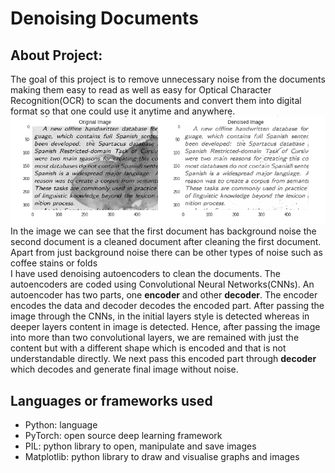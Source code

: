 <h1>Denoising Documents</h1>

<h2>About Project:</h2>
<p>
  The goal of this project is to remove unnecessary noise from the documents making them easy to read as well as easy for Optical 
  Character Recognition(OCR) to scan the documents and convert them into digital format so that one could use it anytime and anywhere.
  <br />
  <img src="https://github.com/SurajChinna/Denoising-Documents/blob/master/assets/img1.png" />
  In the image we can see that the first document has background noise the second document is a cleaned document after cleaning 
  the first document. Apart from just background noise there can be other types of noise such as coffee stains or folds
  <br />
  I have used denoising autoencoders to clean the documents. The autoencoders are coded using Convolutional Neural Networks(CNNs). An 
  autoencoder has two parts, one <b>encoder</b> and other <b>decoder</b>. The encoder encodes the data and decoder decodes the encoded 
  part. After passing the image through the CNNs, in the initial layers style is detected whereas in deeper layers content in image is 
  detected. Hence, after passing the image into more than two convolutional layers, we are remained with just the content but with a 
  different shape which is encoded and that is not understandable directly. We next pass this encoded part through <b>decoder</b> which 
  decodes and generate final image without noise. 
</p>

<h2>Languages or frameworks used</h2>
<p>
<ul>
  <li>Python: language</li>
 <li>PyTorch: open source deep learning framework</li>
 <li>PIL: python library to open, manipulate and save images</li>
 <li>Matplotlib: python library to draw and visualise graphs and images</li>
</ul>
</p>
